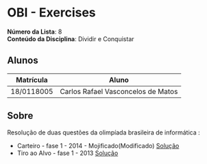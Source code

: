 # OBI - Exercises

**Número da Lista**: 8<br>
**Conteúdo da Disciplina**: Dividir e Conquistar<br>

## Alunos
|Matrícula | Aluno |
| -- | -- |
| 18/0118005	  |  Carlos Rafael Vasconcelos de Matos |

## Sobre

Resolução de duas questões da olimpíada brasileira de informática :
- Carteiro - fase 1 - 2014 - Mojificado(Modificado) [Solução](Exercicios/Carteiro-OBI-MOJ/solucao.MD)
- Tiro ao Alvo - fase 1 - 2013 [Solução](Exercicios/Tiro_Ao_Alvo-OBI-2013/solucaoAlvo.MD)


